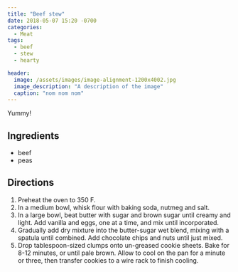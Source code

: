 ```yaml
---
title: "Beef stew"
date: 2018-05-07 15:20 -0700
categories:
  - Meat
tags:
  - beef
  - stew
  - hearty

header:
  image: /assets/images/image-alignment-1200x4002.jpg
  image_description: "A description of the image"
  caption: "nom nom nom"
---
```


Yummy!

## Ingredients

* beef
* peas

## Directions

1. Preheat the oven to 350 F.
2. In a medium bowl, whisk flour with baking soda, nutmeg and salt.
3. In a large bowl, beat butter with sugar and brown sugar until creamy and light. Add vanilla and eggs, one at a time, and mix until incorporated.
4. Gradually add dry mixture into the butter-sugar wet blend, mixing with a spatula until combined. Add chocolate chips and nuts until just mixed.
5. Drop tablespoon-sized clumps onto un-greased cookie sheets. Bake for 8-12 minutes, or until pale brown. Allow to cool on the pan for a minute or three, then transfer cookies to a wire rack to finish cooling.